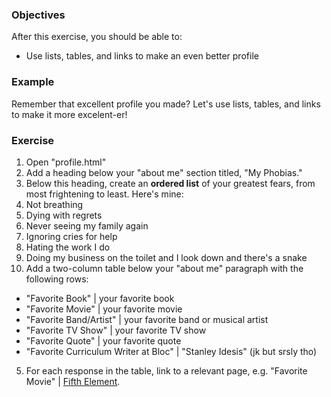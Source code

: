 ### Objectives

After this exercise, you should be able to:

- Use lists, tables, and links to make an even better profile

### Example

Remember that excellent profile you made? Let's use lists, tables, and links to make it more excelent-er!

### Exercise

1. Open "profile.html"
2. Add a heading below your "about me" section titled, "My Phobias."
3. Below this heading, create an **ordered list** of your greatest fears, from most frightening to least. Here's mine:
  1. Not breathing
  2. Dying with regrets
  3. Never seeing my family again
  4. Ignoring cries for help
  5. Hating the work I do
  6. Doing my business on the toilet and I look down and there's a snake
4. Add a two-column table below your "about me" paragraph with the following rows:
- "Favorite Book" | your favorite book
- "Favorite Movie" | your favorite movie
- "Favorite Band/Artist" | your favorite band or musical artist
- "Favorite TV Show" | your favorite TV show
- "Favorite Quote" | your favorite quote
- "Favorite Curriculum Writer at Bloc" | "Stanley Idesis" (jk but srsly tho)
5. For each response in the table, link to a relevant page, e.g. "Favorite Movie" | [Fifth Element](http://www.imdb.com/title/tt0119116/).
